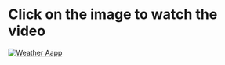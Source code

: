 <h1>Click on the image to watch the video</h1>

[![Weather Aapp](https://i9.ytimg.com/vi/pj3bfIkNq1k/mqdefault.jpg?time=1580126337337&sqp=CJSfu_EF&rs=AOn4CLD7CRgJqPna7A7BTpTkzpQgbJ4ALg)](https://youtu.be/pj3bfIkNq1k "Weather App")
